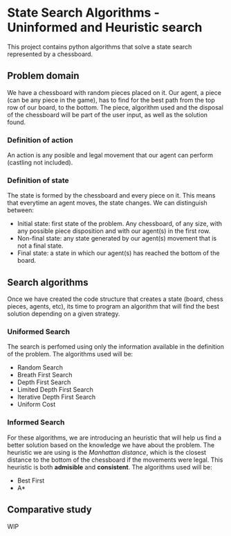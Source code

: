 # State Search Algorithms - Uninformed and Heuristic search
This project contains python algorithms that solve a state search represented by a chessboard.

## Problem domain
We have a chessboard with random pieces placed on it. Our agent, a piece (can be any piece in the game), has to find for the best path from the top row of our board, to the bottom. The piece, algorithm used and the disposal of the chessboard will be part of the user input, as well as the solution found.

### Definition of action
An action is any posible and legal movement that our agent can perform (castling not included).

### Definition of state
The state is formed by the chessboard and every piece on it. This means that everytime an agent moves, the state changes. We can distinguish between:

* Initial state: first state of the problem. Any chessboard, of any size, with any possible piece disposition and with our agent(s) in the first row.
* Non-final state: any state generated by our agent(s) movement that is not a final state.
* Final state: a state in which our agent(s) has reached the bottom of the board.

## Search algorithms
Once we have created the code structure that creates a state (board, chess pieces, agents, etc), its time to program an algorithm that will find the best solution depending on a given strategy.

### Uniformed Search
The search is perfomed using only the information available in the definition of the problem. The algorithms used will be:
* Random Search 
* Breath First Search
* Depth First Search
* Limited Depth First Search
* Iterative Depth First Search
* Uniform Cost

### Informed Search
For these algorithms, we are introducing an heuristic that will help us find a better solution based on the knowledge we have about the problem. The heuristic we are using is the _Manhattan distance_, which is the closest distance to the bottom of the chessboard if the movements were legal. This heuristic is both **admisible** and **consistent**. The algorithms used will be:
* Best First
* A*

## Comparative study
WIP
